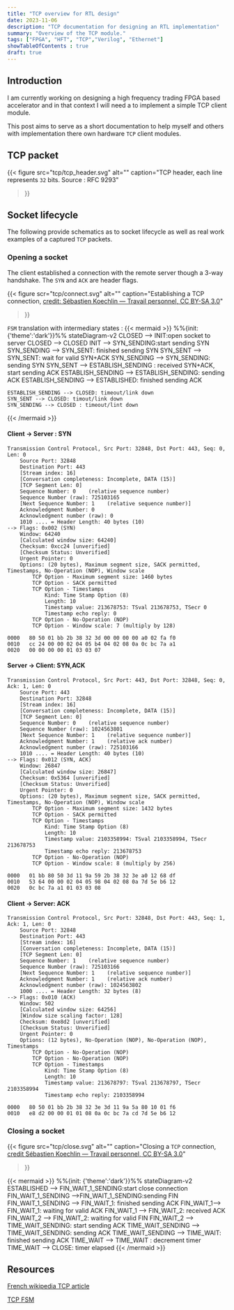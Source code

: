 ```yaml
---
title: "TCP overview for RTL design"
date: 2023-11-06
description: "TCP documentation for designing an RTL implementation"
summary: "Overview of the TCP module."
tags: ["FPGA", "HFT", "TCP","Verilog", "Ethernet"]
showTableOfContents : true
draft: true
---
```


## Introduction

I am currently working on designing a high frequency trading FPGA based accelerator and
in that context I will need a to implement a simple TCP client module. 

This post aims to serve as a short documentation to help myself and others 
with implementation there own hardware `TCP` client modules.

## TCP packet

{{< figure
    src="tcp/tcp_header.svg"
    alt=""
    caption="TCP header, each line represents `32` bits. Source : RFC 9293"
>}}

## Socket lifecycle

The following provide schematics as to socket lifecycle as well as
real work examples of a captured `TCP` packets.

### Opening a socket

The client established a connection with the remote server though a 3-way handshake.
The `SYN` and `ACK` are header flags.
 
{{< figure
    scr="tcp/connect.svg"
    alt=""
    caption="Establishing a TCP connection, [credit: Sébastien Koechlin — Travail personnel, CC BY-SA 3.0](https://commons.wikimedia.org/w/index.php?curid=16887424)" 
>}}

`FSM` translation with intermediary states : 
{{< mermaid >}}
%%{init: {'theme':'dark'}}%%
stateDiagram-v2
    CLOSED --> INIT:open socket to server
    CLOSED --> CLOSED
    INIT --> SYN_SENDING:start sending SYN
    SYN_SENDING --> SYN_SENT: finished sending SYN
    SYN_SENT --> SYN_SENT: wait for valid SYN+ACK
    SYN_SENDING --> SYN_SENDING: sending SYN
    SYN_SENT --> ESTABLISH_SENDING : received SYN+ACK, start sending ACK 
    ESTABLISH_SENDING --> ESTABLISH_SENDING: sending ACK
    ESTABLISH_SENDING --> ESTABLISHED: finished sending ACK

    ESTABLISH_SENDING --> CLOSED: timeout/link down
    SYN_SENT --> CLOSED: timout/link down
    SYN_SENDING --> CLOSED : timeout/lint down
{{< /mermaid >}}
 
#### Client -> Server : SYN

```
Transmission Control Protocol, Src Port: 32848, Dst Port: 443, Seq: 0, Len: 0
    Source Port: 32848
    Destination Port: 443
    [Stream index: 16]
    [Conversation completeness: Incomplete, DATA (15)]
    [TCP Segment Len: 0]
    Sequence Number: 0    (relative sequence number)
    Sequence Number (raw): 725103165
    [Next Sequence Number: 1    (relative sequence number)]
    Acknowledgment Number: 0
    Acknowledgment number (raw): 0
    1010 .... = Header Length: 40 bytes (10)
--> Flags: 0x002 (SYN)
    Window: 64240
    [Calculated window size: 64240]
    Checksum: 0xcc24 [unverified]
    [Checksum Status: Unverified]
    Urgent Pointer: 0
    Options: (20 bytes), Maximum segment size, SACK permitted, Timestamps, No-Operation (NOP), Window scale
        TCP Option - Maximum segment size: 1460 bytes
        TCP Option - SACK permitted
        TCP Option - Timestamps
            Kind: Time Stamp Option (8)
            Length: 10
            Timestamp value: 213678753: TSval 213678753, TSecr 0
            Timestamp echo reply: 0
        TCP Option - No-Operation (NOP)
        TCP Option - Window scale: 7 (multiply by 128)
```

```hex
0000   80 50 01 bb 2b 38 32 3d 00 00 00 00 a0 02 fa f0
0010   cc 24 00 00 02 04 05 b4 04 02 08 0a 0c bc 7a a1
0020   00 00 00 00 01 03 03 07
```

#### Server -> Client: SYN,ACK

```
Transmission Control Protocol, Src Port: 443, Dst Port: 32848, Seq: 0, Ack: 1, Len: 0
    Source Port: 443
    Destination Port: 32848
    [Stream index: 16]
    [Conversation completeness: Incomplete, DATA (15)]
    [TCP Segment Len: 0]
    Sequence Number: 0    (relative sequence number)
    Sequence Number (raw): 1024563801
    [Next Sequence Number: 1    (relative sequence number)]
    Acknowledgment Number: 1    (relative ack number)
    Acknowledgment number (raw): 725103166
    1010 .... = Header Length: 40 bytes (10)
--> Flags: 0x012 (SYN, ACK)
    Window: 26847
    [Calculated window size: 26847]
    Checksum: 0x5364 [unverified]
    [Checksum Status: Unverified]
    Urgent Pointer: 0
    Options: (20 bytes), Maximum segment size, SACK permitted, Timestamps, No-Operation (NOP), Window scale
        TCP Option - Maximum segment size: 1432 bytes
        TCP Option - SACK permitted
        TCP Option - Timestamps
            Kind: Time Stamp Option (8)
            Length: 10
            Timestamp value: 2103358994: TSval 2103358994, TSecr 213678753
            Timestamp echo reply: 213678753
        TCP Option - No-Operation (NOP)
        TCP Option - Window scale: 8 (multiply by 256)
```

```
0000   01 bb 80 50 3d 11 9a 59 2b 38 32 3e a0 12 68 df
0010   53 64 00 00 02 04 05 98 04 02 08 0a 7d 5e b6 12
0020   0c bc 7a a1 01 03 03 08
```

#### Client -> Server: ACK

```
Transmission Control Protocol, Src Port: 32848, Dst Port: 443, Seq: 1, Ack: 1, Len: 0
    Source Port: 32848
    Destination Port: 443
    [Stream index: 16]
    [Conversation completeness: Incomplete, DATA (15)]
    [TCP Segment Len: 0]
    Sequence Number: 1    (relative sequence number)
    Sequence Number (raw): 725103166
    [Next Sequence Number: 1    (relative sequence number)]
    Acknowledgment Number: 1    (relative ack number)
    Acknowledgment number (raw): 1024563802
    1000 .... = Header Length: 32 bytes (8)
--> Flags: 0x010 (ACK)
    Window: 502
    [Calculated window size: 64256]
    [Window size scaling factor: 128]
    Checksum: 0xe8d2 [unverified]
    [Checksum Status: Unverified]
    Urgent Pointer: 0
    Options: (12 bytes), No-Operation (NOP), No-Operation (NOP), Timestamps
        TCP Option - No-Operation (NOP)
        TCP Option - No-Operation (NOP)
        TCP Option - Timestamps
            Kind: Time Stamp Option (8)
            Length: 10
            Timestamp value: 213678797: TSval 213678797, TSecr 2103358994
            Timestamp echo reply: 2103358994
```
```
0000   80 50 01 bb 2b 38 32 3e 3d 11 9a 5a 80 10 01 f6
0010   e8 d2 00 00 01 01 08 0a 0c bc 7a cd 7d 5e b6 12
```

### Closing a socket

{{< figure
    src="tcp/close.svg"
    alt=""
    caption="Closing a `TCP` connection, [credit Sébastien Koechlin — Travail personnel, CC BY-SA 3.0](https://commons.wikimedia.org/w/index.php?curid=16888554)"
>}}

{{< mermaid >}}
%%{init: {'theme':'dark'}}%%
stateDiagram-v2
    ESTABLISHED --> FIN_WAIT_1_SENDING:start close connection
    FIN_WAIT_1_SENDING -->FIN_WAIT_1_SENDING:sending FIN
    FIN_WAIT_1_SENDING --> FIN_WAIT_1: finished sending ACK
    FIN_WAIT_1--> FIN_WAIT_1: waiting for valid ACK
    FIN_WAIT_1 --> FIN_WAIT_2: received ACK
    FIN_WAIT_2 --> FIN_WAIT_2: waiting for valid FIN
    FIN_WAIT_2 --> TIME_WAIT_SENDING: start sending ACK
    TIME_WAIT_SENDING --> TIME_WAIT_SENDING: sending ACK
    TIME_WAIT_SENDING --> TIME_WAIT: finished sending ACK
    TIME_WAIT --> TIME_WAIT : decrement timer
    TIME_WAIT --> CLOSE: timer elapsed
{{< /mermaid >}}

## Resources 

[French wikipedia TCP article](https://fr.wikipedia.org/wiki/Transmission_Control_Protocol)

[TCP FSM](http://www.tcpipguide.com/free/t_TCPOperationalOverviewandtheTCPFiniteStateMachineF-2.htm)
